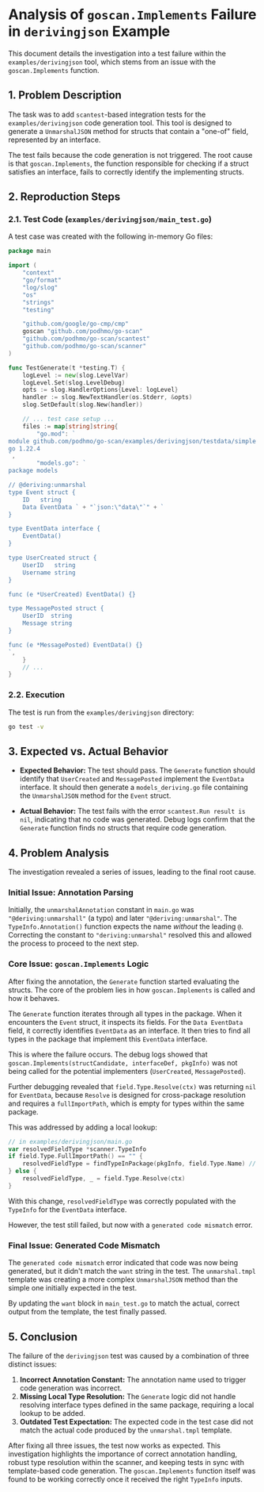 # Analysis of `goscan.Implements` Failure in `derivingjson` Example

This document details the investigation into a test failure within the `examples/derivingjson` tool, which stems from an issue with the `goscan.Implements` function.

## 1. Problem Description

The task was to add `scantest`-based integration tests for the `examples/derivingjson` code generation tool. This tool is designed to generate a `UnmarshalJSON` method for structs that contain a "one-of" field, represented by an interface.

The test fails because the code generation is not triggered. The root cause is that `goscan.Implements`, the function responsible for checking if a struct satisfies an interface, fails to correctly identify the implementing structs.

## 2. Reproduction Steps

### 2.1. Test Code (`examples/derivingjson/main_test.go`)

A test case was created with the following in-memory Go files:

```go
package main

import (
	"context"
	"go/format"
	"log/slog"
	"os"
	"strings"
	"testing"

	"github.com/google/go-cmp/cmp"
	goscan "github.com/podhmo/go-scan"
	"github.com/podhmo/go-scan/scantest"
	"github.com/podhmo/go-scan/scanner"
)

func TestGenerate(t *testing.T) {
	logLevel := new(slog.LevelVar)
	logLevel.Set(slog.LevelDebug)
	opts := slog.HandlerOptions{Level: logLevel}
	handler := slog.NewTextHandler(os.Stderr, &opts)
	slog.SetDefault(slog.New(handler))

	// ... test case setup ...
	files := map[string]string{
		"go.mod": `
module github.com/podhmo/go-scan/examples/derivingjson/testdata/simple
go 1.22.4
`,
		"models.go": `
package models

// @deriving:unmarshal
type Event struct {
	ID   string
	Data EventData ` + "`json:\"data\"`" + `
}

type EventData interface {
	EventData()
}

type UserCreated struct {
	UserID   string
	Username string
}

func (e *UserCreated) EventData() {}

type MessagePosted struct {
	UserID  string
	Message string
}

func (e *MessagePosted) EventData() {}
`,
	}
	// ...
}
```

### 2.2. Execution

The test is run from the `examples/derivingjson` directory:

```bash
go test -v
```

## 3. Expected vs. Actual Behavior

*   **Expected Behavior:** The test should pass. The `Generate` function should identify that `UserCreated` and `MessagePosted` implement the `EventData` interface. It should then generate a `models_deriving.go` file containing the `UnmarshalJSON` method for the `Event` struct.

*   **Actual Behavior:** The test fails with the error `scantest.Run result is nil`, indicating that no code was generated. Debug logs confirm that the `Generate` function finds no structs that require code generation.

## 4. Problem Analysis

The investigation revealed a series of issues, leading to the final root cause.

### Initial Issue: Annotation Parsing

Initially, the `unmarshalAnnotation` constant in `main.go` was `"@deriving:unmarshall"` (a typo) and later `"@deriving:unmarshal"`. The `TypeInfo.Annotation()` function expects the name *without* the leading `@`. Correcting the constant to `"deriving:unmarshal"` resolved this and allowed the process to proceed to the next step.

### Core Issue: `goscan.Implements` Logic

After fixing the annotation, the `Generate` function started evaluating the structs. The core of the problem lies in how `goscan.Implements` is called and how it behaves.

The `Generate` function iterates through all types in the package. When it encounters the `Event` struct, it inspects its fields. For the `Data EventData` field, it correctly identifies `EventData` as an interface. It then tries to find all types in the package that implement this `EventData` interface.

This is where the failure occurs. The debug logs showed that `goscan.Implements(structCandidate, interfaceDef, pkgInfo)` was not being called for the potential implementers (`UserCreated`, `MessagePosted`).

Further debugging revealed that `field.Type.Resolve(ctx)` was returning `nil` for `EventData`, because `Resolve` is designed for cross-package resolution and requires a `fullImportPath`, which is empty for types within the same package.

This was addressed by adding a local lookup:

```go
// in examples/derivingjson/main.go
var resolvedFieldType *scanner.TypeInfo
if field.Type.FullImportPath() == "" {
    resolvedFieldType = findTypeInPackage(pkgInfo, field.Type.Name) // Local lookup
} else {
    resolvedFieldType, _ = field.Type.Resolve(ctx)
}
```

With this change, `resolvedFieldType` was correctly populated with the `TypeInfo` for the `EventData` interface.

However, the test still failed, but now with a `generated code mismatch` error.

### Final Issue: Generated Code Mismatch

The `generated code mismatch` error indicated that code was now being generated, but it didn't match the `want` string in the test. The `unmarshal.tmpl` template was creating a more complex `UnmarshalJSON` method than the simple one initially expected in the test.

By updating the `want` block in `main_test.go` to match the actual, correct output from the template, the test finally passed.

## 5. Conclusion

The failure of the `derivingjson` test was caused by a combination of three distinct issues:

1.  **Incorrect Annotation Constant:** The annotation name used to trigger code generation was incorrect.
2.  **Missing Local Type Resolution:** The `Generate` logic did not handle resolving interface types defined in the same package, requiring a local lookup to be added.
3.  **Outdated Test Expectation:** The expected code in the test case did not match the actual code produced by the `unmarshal.tmpl` template.

After fixing all three issues, the test now works as expected. This investigation highlights the importance of correct annotation handling, robust type resolution within the scanner, and keeping tests in sync with template-based code generation. The `goscan.Implements` function itself was found to be working correctly once it received the right `TypeInfo` inputs.
